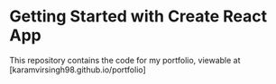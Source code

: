 # Getting Started with Create React App

This repository contains the code for my portfolio, viewable at [karamvirsingh98.github.io/portfolio]